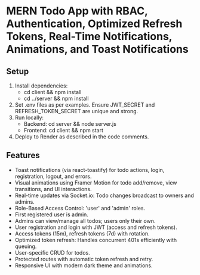 # MERN Todo App with RBAC, Authentication, Optimized Refresh Tokens, Real-Time Notifications, Animations, and Toast Notifications

## Setup
1. Install dependencies:
   - cd client && npm install
   - cd ../server && npm install
2. Set .env files as per examples. Ensure JWT_SECRET and REFRESH_TOKEN_SECRET are unique and strong.
3. Run locally:
   - Backend: cd server && node server.js
   - Frontend: cd client && npm start
4. Deploy to Render as described in the code comments.

## Features
- Toast notifications (via react-toastify) for todo actions, login, registration, logout, and errors.
- Visual animations using Framer Motion for todo add/remove, view transitions, and UI interactions.
- Real-time updates via Socket.io: Todo changes broadcast to owners and admins.
- Role-Based Access Control: 'user' and 'admin' roles.
- First registered user is admin.
- Admins can view/manage all todos; users only their own.
- User registration and login with JWT (access and refresh tokens).
- Access tokens (15m), refresh tokens (7d) with rotation.
- Optimized token refresh: Handles concurrent 401s efficiently with queuing.
- User-specific CRUD for todos.
- Protected routes with automatic token refresh and retry.
- Responsive UI with modern dark theme and animations.